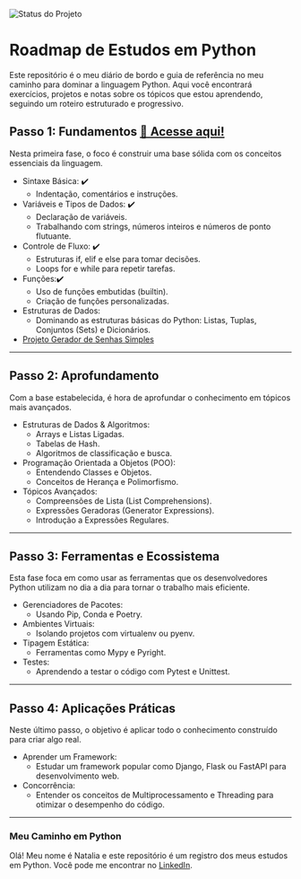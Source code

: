 ![Status do Projeto](https://img.shields.io/badge/STATUS-EM%20ANDAMENTO-yellow)
# Roadmap de Estudos em Python
Este repositório é o meu diário de bordo e guia de referência no meu caminho para dominar a linguagem Python. Aqui você encontrará exercícios, projetos e notas sobre os tópicos que estou aprendendo, seguindo um roteiro estruturado e progressivo.

## Passo 1: Fundamentos [📁 Acesse aqui!](https://github.com/nataliaberbetviana/study-book-python/tree/main/fundamentos)
Nesta primeira fase, o foco é construir uma base sólida com os conceitos essenciais da linguagem.
* Sintaxe Básica: ✔️
  * Indentação, comentários e instruções. 
* Variáveis e Tipos de Dados: ✔️
  * Declaração de variáveis.
  * Trabalhando com strings, números inteiros e números de ponto flutuante.
* Controle de Fluxo: ✔️
  * Estruturas if, elif e else para tomar decisões.
  * Loops for e while para repetir tarefas.
* Funções:✔️
  * Uso de funções embutidas (builtin).
  * Criação de funções personalizadas.
* Estruturas de Dados:
  * Dominando as estruturas básicas do Python: Listas, Tuplas, Conjuntos (Sets) e Dicionários.
* [Projeto Gerador de Senhas Simples](https://github.com/nataliaberbetviana/gerador-de-senhas-simples)
---
## Passo 2: Aprofundamento
Com a base estabelecida, é hora de aprofundar o conhecimento em tópicos mais avançados.
* Estruturas de Dados & Algoritmos:
  * Arrays e Listas Ligadas.
  * Tabelas de Hash.
  * Algoritmos de classificação e busca.
* Programação Orientada a Objetos (POO):
  * Entendendo Classes e Objetos.
  * Conceitos de Herança e Polimorfismo.
* Tópicos Avançados:
  * Compreensões de Lista (List Comprehensions).
  * Expressões Geradoras (Generator Expressions).
  * Introdução a Expressões Regulares.
---
## Passo 3: Ferramentas e Ecossistema
Esta fase foca em como usar as ferramentas que os desenvolvedores Python utilizam no dia a dia para tornar o trabalho mais eficiente.
* Gerenciadores de Pacotes:
  * Usando Pip, Conda e Poetry.
* Ambientes Virtuais:
  * Isolando projetos com virtualenv ou pyenv.
* Tipagem Estática:
  * Ferramentas como Mypy e Pyright.
* Testes:
  * Aprendendo a testar o código com Pytest e Unittest.
---
## Passo 4: Aplicações Práticas
Neste último passo, o objetivo é aplicar todo o conhecimento construído para criar algo real.
* Aprender um Framework:
  * Estudar um framework popular como Django, Flask ou FastAPI para desenvolvimento web.
* Concorrência:
  * Entender os conceitos de Multiprocessamento e Threading para otimizar o desempenho do código.
---
### Meu Caminho em Python

Olá! Meu nome é Natalia e este repositório é um registro dos meus estudos em Python. Você pode me encontrar no [LinkedIn](https://www.linkedin.com/in/nataliaberbetviana).
